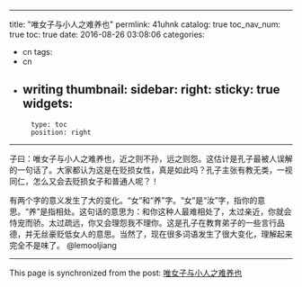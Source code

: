 
---
title: "唯女子与小人之难养也"
permlink: 41uhnk
catalog: true
toc_nav_num: true
toc: true
date: 2016-08-26 03:08:06
categories:
- cn
tags:
- cn
- writing
thumbnail: 
sidebar:
    right:
        sticky: true
widgets:
    -
        type: toc
        position: right
---


子曰：唯女子与小人之难养也，近之则不孙，远之则怨。这估计是孔子最被人误解的一句话了。大家都认为这是在贬损女性，真是如此吗？孔子主张有教无类，一视同仁，怎么又会去贬损女子和普通人呢？！

有两个字的意义发生了大的变化。“女”和“养”字。“女”是“汝”字，指你的意思。“养”是指相处。这句话的意思为：和你这种人最难相处了，太过亲近，你就会恃宠而骄。太过疏远，你又会理怨我不理你。这是孔子在教育弟子的一些言行品德，并无丝豪贬低女人的意思。当然了，现在很多词语发生了很大变化，理解起来完全不是味了。
   @lemooljiang

- - -

This page is synchronized from the post: [唯女子与小人之难养也](https://steemit.com/@lemooljiang/41uhnk)
